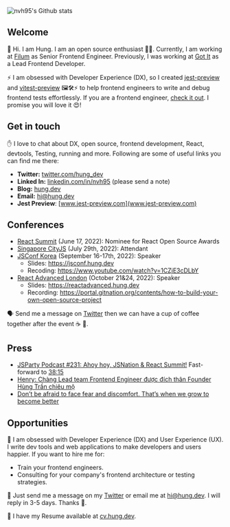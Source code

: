 <img src="https://github-readme-stats.vercel.app/api?username=nvh95&show_icons=true&count_private=true&theme=dracula&include_all_commits=true" alt="nvh95's Github stats" />

## Welcome

👋 Hi. I am Hung. I am an open source enthusiast 🧑‍💻. Currently, I am working at [Filum](https://filum.ai/en) as Senior Frontend Engineer. Previously, I was working at [Got It](https://www.got-it.co/) as a Lead Frontend Developer.

⚡️ I am obsessed with Developer Experience (DX), so I created [jest-preview](https://github.com/nvh95/jest-preview) and [vitest-preview](https://github.com/nvh95/vitest-preview) 🖼🛠⚡️ to help frontend engineers to write and debug frontend tests effortlessly. If you are a frontend engineer, [check it out](https://github.com/nvh95/jest-preview). I promise you will love it 😍!

## Get in touch

✋ I love to chat about DX, open source, frontend development, React, devtools, Testing, running and more. Following are some of useful links you can find me there:

- **Twitter:** [twitter.com/hung_dev](https://twitter.com/hung_dev)
- **Linked In:** [linkedin.com/in/nvh95](https://www.linkedin.com/in/nvh95) (please send a note)
- **Blog:** [hung.dev](https://hung.dev)
- **Email:** <hi@hung.dev>
- **Jest Preview**: [www.jest-preview.com](www.jest-preview.com)

## Conferences

- [React Summit](https://reactsummit.com/) (June 17, 2022): Nominee for React Open Source Awards
- [Singapore CityJS](https://singapore.cityjsconf.org) (July 29th, 2022): Attendant
- [JSConf Korea](https://2022.jsconf.kr/en/speakers/hung-viet-nguyen) (September 16-17th, 2022): Speaker
  - Slides: <https://jsconf.hung.dev>
  - Recoding: <https://www.youtube.com/watch?v=1CZjE3cDLbY>
- [React Advanced London](https://reactadvanced.com) (October 21&24, 2022): Speaker
  - Slides: <https://reactadvanced.hung.dev>
  - Recording: <https://portal.gitnation.org/contents/how-to-build-your-own-open-source-project>

🗣 Send me a message on [Twitter](https://twitter.com/hung_dev) then we can have a cup of coffee together after the event ☕️ 🤗.

## Press

- [JSParty Podcast #231: Ahoy hoy, JSNation & React Summit!](https://changelog.com/jsparty/231/) Fast-forward to [38:15](https://cdn.changelog.com/uploads/jsparty/231/js-party-231.mp3#t=2295)
- [Henry: Chàng Lead team Frontend Engineer được đích thân Founder Hùng Trần chiêu mộ](https://vn.got-it.ai/blog/henry-chang-lead-frontend-developer-duoc-dich-than-ceo-hung-tran-chieu-mo)
- [Don’t be afraid to face fear and discomfort. That’s when we grow to become better](https://techiestory.net/post/54-hung-nguyen)

## Opportunities

💼 I am obsessed with Developer Experience (DX) and User Experience (UX). I write dev tools and web applications to make developers and users happier. If you want to hire me for:

- Train your frontend engineers.
- Consulting for your company's frontend architecture or testing strategies.

📨 Just send me a message on my [Twitter](https://twitter.com/hung_dev) or email me at <hi@hung.dev>. I will reply in 3-5 days. Thanks 🥰.

👔 I have my Resume available at [cv.hung.dev](https://cv.hung.dev).
